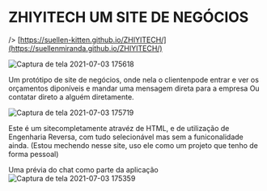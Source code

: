 # ZHIYITECH UM SITE DE NEGÓCIOS 

/> [https://suellen-kitten.github.io/ZHIYITECH/](https://suellenmiranda.github.io/ZHIYITECH/)

![Captura de tela 2021-07-03 175618](https://user-images.githubusercontent.com/62394959/124366707-feb45b00-dc27-11eb-89b7-658971549da6.png)

Um protótipo de site de negócios, onde nela o clientenpode entrar e ver os orçamentos diponíveis e mandar uma mensagem direta para a empresa
Ou contatar direto a alguém diretamente.

![Captura de tela 2021-07-03 175719](https://user-images.githubusercontent.com/62394959/124366747-55219980-dc28-11eb-87c7-10bdb794f0fc.png)


Este é um sitecompletamente atravéz de HTML, e de utilização de Engenharia Reversa, com tudo selecionável mas sem a funiconalidade ainda. (Estou mechendo nesse site, uso ele como um projeto que tenho de forma pessoal)

Uma prévia do chat como parte da aplicação
![Captura de tela 2021-07-03 175359](https://user-images.githubusercontent.com/62394959/124366663-b5640b80-dc27-11eb-8b73-f4ac83279a17.png)


